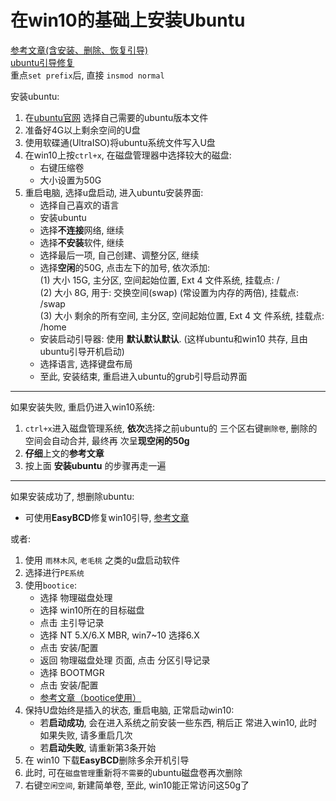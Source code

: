 在win10的基础上安装Ubuntu
=  

[参考文章(含安装、删除、恢复引导)](http://blog.csdn.net/michael_lbs/article/details/63251850)  
[ubuntu引导修复](https://blog.csdn.net/hp_satan/article/details/9331411)  
重点`set prefix`后, 直接 `insmod normal`

安装ubuntu:  
  1. 在[ubuntu官网](https://www.ubuntu.com/download/alternative-downloads)
  选择自己需要的ubuntu版本文件  
  2. 准备好4G以上剩余空间的U盘  
  3. 使用软碟通(UltraISO)将ubuntu系统文件写入U盘
  4. 在win10上按`ctrl+x`, 在磁盘管理器中选择较大的磁盘:
     * 右键压缩卷  
     * 大小设置为50G  
  5. 重启电脑, 选择u盘启动, 进入ubuntu安装界面:  
     * 选择自己喜欢的语言  
     * 安装ubuntu  
     * 选择**不连接**网络, 继续  
     * 选择**不安装**软件, 继续  
     * 选择最后一项, 自己创建、调整分区, 继续  
     * 选择**空闲**的50G, 点击左下的加号, 依次添加:  
       (1) 大小 15G, 主分区, 空间起始位置, Ext 4 文件系统,
           挂载点: /  
       (2) 大小 8G, 用于: 交换空间(swap) (常设置为内存的两倍),
           挂载点: /swap  
       (3) 大小 剩余的所有空间, 主分区, 空间起始位置, Ext 4 文
       件系统, 挂载点: /home  
     * 安装启动引导器: 使用 **默认默认默认**. (这样ubuntu和win10
       共存, 且由ubuntu引导开机启动)  
     * 选择语言, 选择键盘布局  
     * 至此, 安装结束, 重启进入ubuntu的grub引导启动界面  

***  

如果安装失败, 重启仍进入win10系统:  
1. `ctrl+x`进入磁盘管理系统, **依次**选择之前ubuntu的
   三个区右键`删除卷`, 删除的空间会自动合并, 最终再
   次呈**现空闲的50g**  
2. **仔细**上文的**参考文章**  
3. 按上面 **安装ubuntu** 的步骤再走一遍  

***

如果安装成功了, 想删除ubuntu:  
* 可使用**EasyBCD**修复win10引导, [参考文章](http://jingyan.baidu.com/article/642c9d34e371c3644b46f768.html)  

或者:  

1. 使用 `雨林木风`, `老毛桃` 之类的u盘启动软件  
2. 选择进行`PE系统`  
3. 使用`bootice`:  
   * 选择 物理磁盘处理  
   * 选择 win10所在的目标磁盘  
   * 点击 主引导记录  
   * 选择 NT 5.X/6.X MBR, win7~10 选择6.X  
   * 点击 安装/配置  
   * 返回 物理磁盘处理 页面, 点击 分区引导记录  
   * 选择 BOOTMGR  
   * 点击 安装/配置  
   * [参考文章（bootice使用）](http://jingyan.baidu.com/article/4b52d70291e9b4fc5d774b73.html)
4. 保持U盘始终是插入的状态, 重启电脑, 正常启动win10:  
   * 若**启动成功**, 会在进入系统之前安装一些东西, 稍后正
     常进入win10, 此时如果失败, 请多重启几次
   * 若**启动失败**, 请重新第3条开始  
5. 在 win10 下载**EasyBCD**删除多余开机引导  
6. 此时, 可在`磁盘管理`重新将`不需要`的ubuntu磁盘卷再次删除  
7. 右键`空闲空间`, 新建简单卷, 至此, win10能正常访问这50g了  
